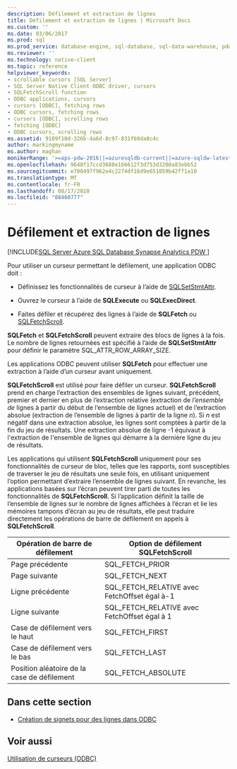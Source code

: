 ```yaml
---
description: Défilement et extraction de lignes
title: Défilement et extraction de lignes | Microsoft Docs
ms.custom: ''
ms.date: 03/06/2017
ms.prod: sql
ms.prod_service: database-engine, sql-database, sql-data-warehouse, pdw
ms.reviewer: ''
ms.technology: native-client
ms.topic: reference
helpviewer_keywords:
- scrollable cursors [SQL Server]
- SQL Server Native Client ODBC driver, cursors
- SQLFetchScroll function
- ODBC applications, cursors
- cursors [ODBC], fetching rows
- ODBC cursors, fetching rows
- cursors [ODBC], scrolling rows
- fetching [ODBC]
- ODBC cursors, scrolling rows
ms.assetid: 9109f10d-326b-4a6d-8c97-831f60da8c4c
author: markingmyname
ms.author: maghan
monikerRange: '>=aps-pdw-2016||=azuresqldb-current||=azure-sqldw-latest||>=sql-server-2016||=sqlallproducts-allversions||>=sql-server-linux-2017||=azuresqldb-mi-current'
ms.openlocfilehash: 9648f17ccd3688e166612f3d753d3208a83ebb52
ms.sourcegitcommit: e700497f962e4c2274df16d9e651059b42ff1a10
ms.translationtype: MT
ms.contentlocale: fr-FR
ms.lasthandoff: 08/17/2020
ms.locfileid: "88460777"
---
```

# <a name="scrolling-and-fetching-rows"></a>Défilement et extraction de lignes
[!INCLUDE[SQL Server Azure SQL Database Synapse Analytics PDW ](../../includes/applies-to-version/sql-asdb-asdbmi-asa-pdw.md)]

  Pour utiliser un curseur permettant le défilement, une application ODBC doit :  
  
-   Définissez les fonctionnalités de curseur à l’aide de [SQLSetStmtAttr](../../relational-databases/native-client-odbc-api/sqlsetstmtattr.md).  
  
-   Ouvrez le curseur à l’aide de **SQLExecute** ou **SQLExecDirect**.  
  
-   Faites défiler et récupérez des lignes à l’aide de **SQLFetch** ou [SQLFetchScroll](../../relational-databases/native-client-odbc-api/sqlfetchscroll.md).  
  
 **SQLFetch** et **SQLFetchScroll** peuvent extraire des blocs de lignes à la fois. Le nombre de lignes retournées est spécifié à l’aide de **SQLSetStmtAttr** pour définir le paramètre SQL_ATTR_ROW_ARRAY_SIZE.  
  
 Les applications ODBC peuvent utiliser **SQLFetch** pour effectuer une extraction à l’aide d’un curseur avant uniquement.  
  
 **SQLFetchScroll** est utilisé pour faire défiler un curseur. **SQLFetchScroll** prend en charge l’extraction des ensembles de lignes suivant, précédent, premier et dernier en plus de l’extraction relative (extraction de *l’ensemble de* lignes à partir du début de l’ensemble de lignes actuel) et de l’extraction absolue (extraction de l’ensemble de lignes à partir de la ligne *n*). Si *n* est négatif dans une extraction absolue, les lignes sont comptées à partir de la fin du jeu de résultats. Une extraction absolue de ligne -1 équivaut à l'extraction de l'ensemble de lignes qui démarre à la dernière ligne du jeu de résultats.  
  
 Les applications qui utilisent **SQLFetchScroll** uniquement pour ses fonctionnalités de curseur de bloc, telles que les rapports, sont susceptibles de traverser le jeu de résultats une seule fois, en utilisant uniquement l’option permettant d’extraire l’ensemble de lignes suivant. En revanche, les applications basées sur l’écran peuvent tirer parti de toutes les fonctionnalités de **SQLFetchScroll**. Si l’application définit la taille de l’ensemble de lignes sur le nombre de lignes affichées à l’écran et lie les mémoires tampons d’écran au jeu de résultats, elle peut traduire directement les opérations de barre de défilement en appels à **SQLFetchScroll**.  
  
|Opération de barre de défilement|Option de défilement SQLFetchScroll|  
|--------------------------|-------------------------------------|  
|Page précédente|SQL_FETCH_PRIOR|  
|Page suivante|SQL_FETCH_NEXT|  
|Ligne précédente|SQL_FETCH_RELATIVE avec FetchOffset égal à-1|  
|Ligne suivante|SQL_FETCH_RELATIVE avec FetchOffset égal à 1|  
|Case de défilement vers le haut|SQL_FETCH_FIRST|  
|Case de défilement vers le bas|SQL_FETCH_LAST|  
|Position aléatoire de la case de défilement|SQL_FETCH_ABSOLUTE|  
  
## <a name="in-this-section"></a>Dans cette section  
  
-   [Création de signets pour des lignes dans ODBC](../../relational-databases/native-client-odbc-cursors/scrolling-and-fetching-rows-bookmarking-rows-in-odbc.md)  
  
## <a name="see-also"></a>Voir aussi  
 [Utilisation de curseurs &#40;ODBC&#41;](../../relational-databases/native-client-odbc-cursors/using-cursors-odbc.md)  
  
  
